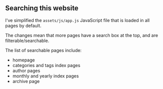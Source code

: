 ## Searching this website


I've simplified the `assets/js/app.js` JavaScript file that is loaded in all pages by default.

The changes mean that more pages have a search box at the top, and are filterable/searchable.

The list of searchable pages include:

- homepage
- categories and tags index pages
- author pages
- monthly and yearly index pages
- archive page


